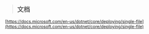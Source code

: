 > ## 文档

[https://docs.microsoft.com/en-us/dotnet/core/deploying/single-file](https://docs.microsoft.com/en-us/dotnet/core/deploying/single-file)
